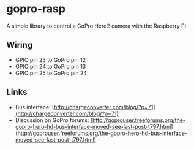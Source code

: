 # gopro-rasp #

A simple library to control a GoPro Hero2 camera with the Raspberry Pi

## Wiring ##

- GPIO pin 23 to GoPro pin 12
- GPIO pin 24 to GoPro pin 13
- GPIO pin 25 to GoPro pin 24

## Links ##

- Bus interface: [http://chargeconverter.com/blog/?p=71](http://chargeconverter.com/blog/?p=71)
- Discussion on GoPro forums: [http://goprouser.freeforums.org/the-gopro-hero-hd-bus-interface-moved-see-last-post-t797.html](http://goprouser.freeforums.org/the-gopro-hero-hd-bus-interface-moved-see-last-post-t797.html)